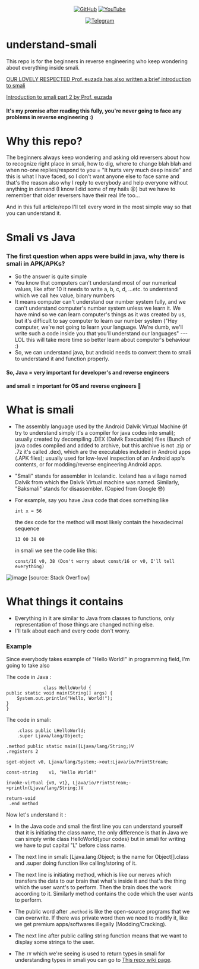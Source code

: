 <p align="center">
<a href="https://github.com/AbhiTheModder"><img title="GitHub" src="https://img.shields.io/badge/Abhi-TheModder-brightgreen?style=for-the-badge&logo=github"></a>
<a href="https://www.youtube.com/channel/UCtBILuQgvXHPfvOUdcmMS2Q"><img title="YouTube" src="https://img.shields.io/badge/YouTube-Abhi The MØÐÐĒR-red?style=for-the-badge&logo=Youtube"></a>
</p>

<p align="center">
<a href="https://t.me/joinchat/xP-wW-A5mIBmMjY1"><img title="Telegram" src="https://img.shields.io/badge/Telegram-black?style=for-the-badge&logo=Telegram"></a>

# understand-smali
This repo is for the beginners in reverse engineering who keep wondering about everything inside smali.

<a href="https://telegra.ph/Introduction-to-Smali-06-29"> OUR LOVELY RESPECTED Prof. euzada has also written a brief introduction to smali</a> 

<a href="https://github.com/AbhiTheModder/understand-smali/blob/main/Introduction%20to%20smali%20by%20euzada%20part%202.md"> Introduction to smali part 2 by Prof. euzada</a>

#### It's my promise after reading this fully, you're never going to face any problems in reverse engineering :)

# Why this repo?
The beginners always keep wondering and asking old reversers about how to recognize right place in smali, how to dig, where to change blah blah and when no-one replies/respond to you = "It hurts very much deep inside" and this is what I have faced, so I don't want anyone else to face same and that's the reason also why I reply to everybody and help everyone without anything in demand (I know I did some of my hails 😜) but we have to remember that older reversers have their real life too...

And in this full article/repo I'll tell every word in the most simple way so that you can understand it.

# Smali vs Java
### The first question when apps were build in java, why there is smali in APK/APKs?
   - So the answer is quite simple 
   - You know that computers can't understand most of our numerical values, like after 10 it needs to write a, b, c, d, …etc. to understand which we call hex value, binary numbers  
   - It means computer can't understand our number system fully, and we can't understand computer's number system unless we learn it. We have mind so we can learn computer's things as it was created by us, but it's difficult to say computer to learn our number system ("Hey computer, we're not going to learn your language. We're dumb, we'll write such a code inside you that you'll understand our languages" --- LOL this will take more time so better learn about computer's behaviour :)
   - So, we can understand java, but android needs to convert them to smali to understand it and function properly.
#### So, Java = very important for developer's and reverse engineers 
#### and smali = important for OS and reverse engineers 🤣

# What is smali
   - The assembly language used by the Android Dalvik Virtual Machine (if try to understand simply it's a compiler for java codes into smali); usually created by decompiling .DEX (Dalvik Executable) files (Bunch of java codes compiled and added to archive, but this archive is not .zip or .7z it's called .dex), which are the executables included in Android apps (.APK files); usually used for low-level inspection of an Android app's contents, or for modding/reverse engineering Android apps.
   -  "Smali" stands for assembler in Icelandic. Iceland has a village named Dalvik from which the Dalvik Virtual machine was named. Similarly, "Baksmali" stands for disassembler. (Copied from Google 😎)
   -  For example, say you have Java code that does something like

          int x = 56
       the dex code for the method will most likely contain the hexadecimal sequence

          13 00 38 00
       in smali we see the code like this:
           
          const/16 v0, 38 (Don't worry about const/16 or v0, I'll tell everything)
          
![image](https://i.stack.imgur.com/nEEK5.png)
[source: Stack Overflow]

# What things it contains
   - Everything in it are similar to Java from classes to functions, only representation of those things are changed nothing else.
   - I'll talk about each and every code don't worry.


### Example
   Since everybody takes example of "Hello World!" in programming field, I'm going to take also
   
   The code in Java :
                  
                  class HelloWorld {
    public static void main(String[] args) {
        System.out.println("Hello, World!"); 
    }
    }
  The code in smali:
  
        .class public LHelloWorld;
        .super Ljava/lang/Object;

    .method public static main([Ljava/lang/String;)V
    .registers 2

    sget-object v0, Ljava/lang/System;->out:Ljava/io/PrintStream;

    const-string	v1, "Hello World!"

    invoke-virtual {v0, v1}, Ljava/io/PrintStream;->println(Ljava/lang/String;)V

    return-void
     .end method
Now let's understand it :
   - In the Java code and smali the first line you can understand yourself that it is initiating the class name, the only difference is that in Java we can simply write class HelloWorld{your codes} but in smali for writing we have to put capital "L" before class name.
   - The next line in smali:
        [Ljava.lang.Object; is the name for Object[].class  and .super doing function like calling/storing of it.

   - The next line is initiating method, which is like our nerves which transfers the data to our brain that what's inside it and that's the thing which the user want's to perform. Then the brain does the work according to it. Similarly method contains the code which the user wants to perform. 
   - The public word after `.method` is like the open-source programs that we can overwrite. If there was private word then we need to modify it, like we get premium apps/softwares illegally (Modding/Cracking).
   - The next line after public calling string function means that we want to display some strings to the user. 
   - The `)V` which we're seeing is used to return types in smali for understanding types in smali you can go to <a href="https://github.com/AbhiTheModder/understand-smali/wiki">This repo wiki page</a>.
